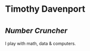 <div>
    <div id="headspin"></div>
    <div id="description">
        <h1>Timothy Davenport</h1>
        <h1><small><i>Number Cruncher</i></small></h1>
        <p>I play with math, data &amp; computers.</p>
    </div>
</div>
